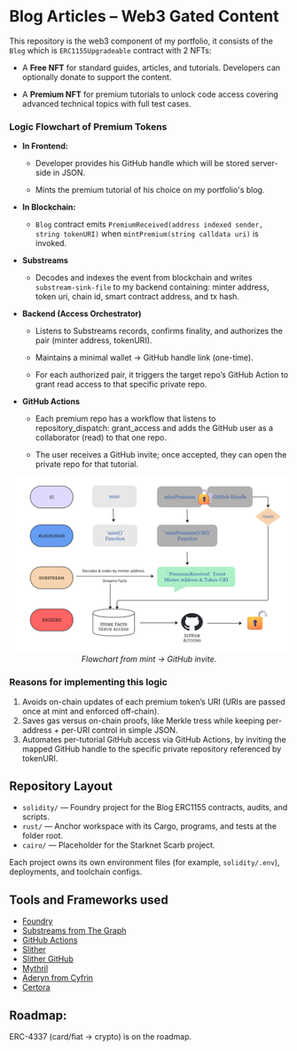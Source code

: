 # Blog Articles – Web3 Gated Content

This repository is the web3 component of my portfolio, it consists of the `Blog` which is `ERC1155Upgradeable` contract with 2 NFTs:

 * A **Free NFT** for standard guides, articles, and tutorials. Developers can optionally donate to support the content.

 * A **Premium NFT** for premium tutorials to unlock code access covering advanced technical topics with full test cases.
 

### Logic Flowchart of Premium Tokens

* **In Frontend:** 

    * Developer provides his GitHub handle which will be stored server-side in JSON.
    
    * Mints the premium tutorial of his choice on my portfolio's blog.

* **In Blockchain:** 

    * `Blog` contract emits `PremiumReceived(address indexed sender, string tokenURI)` when `mintPremium(string calldata uri)` is invoked.

* **Substreams**

    * Decodes and indexes the event from blockchain and writes `substream-sink-file` to my backend containing: minter address, token uri, chain id, smart contract address, and tx hash.

* **Backend (Access Orchestrator)**

    * Listens to Substreams records, confirms finality, and authorizes the pair (minter address, tokenURI).

    * Maintains a minimal wallet → GitHub handle link (one-time).

    * For each authorized pair, it triggers the target repo’s GitHub Action to grant read access to that specific private repo.

* **GitHub Actions**
    * Each premium repo has a workflow that listens to
repository_dispatch: grant_access and adds the GitHub user as a collaborator (read) to that one repo.

    * The user receives a GitHub invite; once accepted, they can open the private repo for that tutorial.

<!-- ![Flowchart](./images/flowchart.jpg) -->
<!-- <img src="./images/flowchart.jpg" width="700" alt="Flowchart"> -->
<p align="center">
  <img src="./images/flowchart.jpg" width="700" alt="Flowchart"><br>
  <em>Flowchart from mint → GitHub invite.</em>
</p>





### Reasons for implementing this logic

1. Avoids on-chain updates of each premium token’s URI (URIs are passed once at mint and enforced off-chain).
2. Saves gas versus on-chain proofs, like Merkle tress while keeping per-address + per-URI control in simple JSON.
3. Automates per-tutorial GitHub access via GitHub Actions, by inviting the mapped GitHub handle to the specific private repository referenced by tokenURI.


## Repository Layout

- `solidity/` — Foundry project for the Blog ERC1155 contracts, audits, and scripts.
- `rust/` — Anchor workspace with its Cargo, programs, and tests at the folder root.
- `cairo/` — Placeholder for the Starknet Scarb project.

Each project owns its own environment files (for example, `solidity/.env`), deployments, and toolchain configs.


## Tools and Frameworks used 

- [Foundry](https://book.getfoundry.sh/)
- [Substreams from The Graph](https://thegraph.com/substreams/)
- [GitHub Actions](https://github.com/features/actions)
- [Slither](https://github.com/crytic/slither)
- [Slither GitHub](https://github.com/marketplace/actions/slither-action)
- [Mythril](https://github.com/ConsenSysDiligence/mythril)
- [Aderyn from Cyfrin](https://cyfrin.gitbook.io/cyfrin-docs/aderyn-cli/installation)
- [Certora](https://docs.certora.com/en/latest/docs/user-guide/install.html)

## Roadmap:

ERC-4337 (card/fiat → crypto) is on the roadmap.
